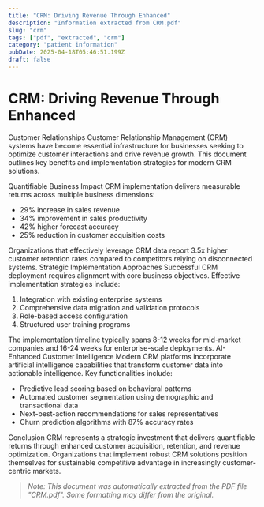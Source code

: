 ```yaml
---
title: "CRM: Driving Revenue Through Enhanced"
description: "Information extracted from CRM.pdf"
slug: "crm"
tags: ["pdf", "extracted", "crm"]
category: "patient information"
pubDate: 2025-04-18T05:46:51.199Z
draft: false
---
```


# CRM: Driving Revenue Through Enhanced

Customer Relationships Customer Relationship Management (CRM) systems have become essential infrastructure for businesses seeking to optimize customer interactions and drive revenue growth. This document outlines key benefits and implementation strategies for modern CRM solutions.

Quantifiable Business Impact CRM implementation delivers measurable returns across multiple business dimensions:

- 29% increase in sales revenue
- 34% improvement in sales productivity
- 42% higher forecast accuracy
- 25% reduction in customer acquisition costs

Organizations that effectively leverage CRM data report 3.5x higher customer retention rates compared to competitors relying on disconnected systems. Strategic Implementation Approaches Successful CRM deployment requires alignment with core business objectives. Effective implementation strategies include:

1. Integration with existing enterprise systems
1. Comprehensive data migration and validation protocols
1. Role-based access configuration
1. Structured user training programs

The implementation timeline typically spans 8-12 weeks for mid-market companies and 16-24 weeks for enterprise-scale deployments. AI-Enhanced Customer Intelligence Modern CRM platforms incorporate artificial intelligence capabilities that transform customer data into actionable intelligence. Key functionalities include:

- Predictive lead scoring based on behavioral patterns
- Automated customer segmentation using demographic and transactional data
- Next-best-action recommendations for sales representatives
- Churn prediction algorithms with 87% accuracy rates

Conclusion CRM represents a strategic investment that delivers quantifiable returns through enhanced customer acquisition, retention, and revenue optimization. Organizations that implement robust CRM solutions position themselves for sustainable competitive advantage in increasingly customer-centric markets.

> *Note: This document was automatically extracted from the PDF file "CRM.pdf". Some formatting may differ from the original.*